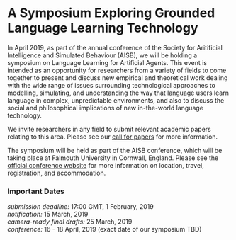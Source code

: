 # A Symposium Exploring Grounded Language Learning Technology
In April 2019, as part of the annual conference of the Society for Aritificial Intelligence and Simulated Behaviour (AISB), we will be holding a symposium on Language Learning for Artificial Agents.  This event is intended as an opportunity for researchers from a variety of fields to come together to present and discuss new empirical and theoretical work dealing with the wide range of issues surrounding technological approaches to modelling, simulating, and understanding the way that language users learn language in complex, unpredictable environments, and also to discuss the social and philosophical implications of new in-the-world language technology.

We invite researchers in any field to submit relevant academic papers relating to this area.  Please see our [call for papers](cfp) for more information.

The symposium will be held as part of the AISB conference, which will be taking place at Falmouth University in Cornwall, England.  Please see the [official conference website](http://aisb2019.falmouthgamesacademy.com/) for more information on location, travel, registration, and accommodation.

### Important Dates
_submission deadline:_ 17:00 GMT, 1 February, 2019  
_notification:_ 15 March, 2019  
_camera-ready final drafts:_ 25 March, 2019  
_conference:_ 16 - 18 April, 2019 (exact date of our symposium TBD)
